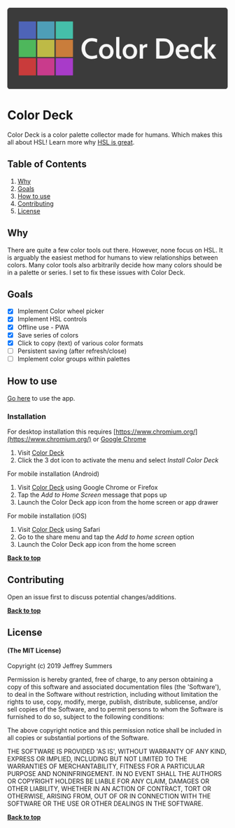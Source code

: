 <p align="left">
  <a href="https://colordeck.netlify.com/">
    <img width=512px src="build/images/color-deck-logo-full.png">
  </a>
</p>

# Color Deck
Color Deck is a color palette collector made for humans. Which makes this all about HSL!
Learn more why [HSL is great](https://github.com/imathis/hsl-picker/).

## Table of Contents

1. [Why](#why)
2. [Goals](#goals)
4. [How to use](#how-to-use)
5. [Contributing](#contributing)
6. [License](#license)

## Why
There are quite a few color tools out there. However, none focus on HSL. It is arguably the easiest method for humans to view relationships between colors. Many color tools also arbitrarily decide how many colors should be in a palette or series. I set to fix these issues with Color Deck.

## Goals

- [x] Implement Color wheel picker
- [x] Implement HSL controls
- [x] Offline use - PWA
- [x] Save series of colors
- [x] Click to copy (text) of various color formats
- [ ] Persistent saving (after refresh/close)
- [ ] Implement color groups within palettes

## How to use

[Go here](https://colordeck.netlify.com/) to use the app.

### Installation

For desktop installation this requires [https://www.chromium.org/](https://www.chromium.org/) or [Google Chrome](https://www.google.com/chrome)
1. Visit [Color Deck](https://colordeck.netlify.com/)
2. Click the 3 dot icon to activate the menu and select *Install Color Deck*

For mobile installation (Android)
1. Visit [Color Deck](https://colordeck.netlify.com/) using Google Chrome or Firefox
2. Tap the *Add to Home Screen* message that pops up
3. Launch the Color Deck app icon from the home screen or app drawer

For mobile installation (iOS)
1. Visit [Color Deck](https://colordeck.netlify.com/) using Safari
2. Go to the share menu and tap the *Add to home screen* option
3. Launch the Color Deck app icon from the home screen

**[Back to top](#table-of-contents)**

## Contributing

Open an issue first to discuss potential changes/additions.

**[Back to top](#table-of-contents)**

## License

#### (The MIT License)

Copyright (c) 2019 Jeffrey Summers

Permission is hereby granted, free of charge, to any person obtaining a copy of this software and associated documentation files (the 'Software'), to deal in the Software without restriction, including without limitation the rights to use, copy, modify, merge, publish, distribute, sublicense, and/or sell copies of the Software, and to permit persons to whom the Software is furnished to do so, subject to the following conditions:

The above copyright notice and this permission notice shall be included in all copies or substantial portions of the Software.

THE SOFTWARE IS PROVIDED 'AS IS', WITHOUT WARRANTY OF ANY KIND, EXPRESS OR IMPLIED, INCLUDING BUT NOT LIMITED TO THE WARRANTIES OF MERCHANTABILITY, FITNESS FOR A PARTICULAR PURPOSE AND NONINFRINGEMENT. IN NO EVENT SHALL THE AUTHORS OR COPYRIGHT HOLDERS BE LIABLE FOR ANY CLAIM, DAMAGES OR OTHER LIABILITY, WHETHER IN AN ACTION OF CONTRACT, TORT OR OTHERWISE, ARISING FROM, OUT OF OR IN CONNECTION WITH THE SOFTWARE OR THE USE OR OTHER DEALINGS IN THE SOFTWARE.

**[Back to top](#table-of-contents)**